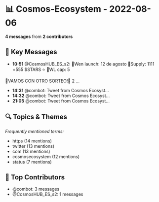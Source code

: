 # 📊 Cosmos-Ecosystem - 2022-08-06
**4 messages** from **2 contributors**

## 💬 Key Messages
- **10:51** @CosmosHUB_ES_s2: 🐼Wen launch: 12 de agosto 
🐼Supply: 1111
⭐️555 $STARS ⭐️ 
🐼WL cap: 5

🎉VAMOS CON OTRO SORTEO!🎉
2 ...
- **14:31** @combot: [‌‌‌‌‎⁠](https://twitter.com/CosmosEcosystem/status/1555924604291514369)Tweet from Cosmos Ecosyst...
- **14:32** @combot: [‌‌‌‌‎⁠](https://twitter.com/CosmosEcosystem/status/1555924835125059584)Tweet from Cosmos Ecosyst...
- **21:05** @combot: [‌‌‌‌‎⁠](https://twitter.com/CosmosEcosystem/status/1556023744338038784)Tweet from Cosmos Ecosyst...

## 🔍 Topics & Themes
*Frequently mentioned terms:*
- https (14 mentions)
- twitter (13 mentions)
- com (13 mentions)
- cosmosecosystem (12 mentions)
- status (7 mentions)

## 👥 Top Contributors
- @combot: 3 messages
- @CosmosHUB_ES_s2: 1 messages